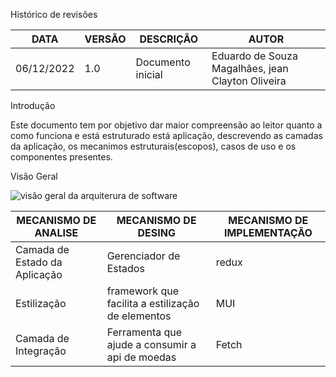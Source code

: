  Histórico de revisões
 
|     DATA      |    VERSÃO     |     DESCRIÇÃO    |      AUTOR               |
| ------------- | ------------- | -----------------|--------------------------|
| 06/12/2022    |     1.0       | Documento inicial|Eduardo de Souza Magalhães, jean Clayton Oliveira|


Introdução

Este documento tem por objetivo dar maior compreensão ao leitor quanto a como funciona e está estruturado está aplicação, descrevendo as camadas da aplicação, os mecanimos estruturais(escopos), casos de uso e os componentes presentes.

Visão Geral

![visão geral da arquiterura de software](https://user-images.githubusercontent.com/84235466/206159184-9de42b62-5118-4857-a2c2-8351366288e7.PNG)

| MECANISMO DE ANALISE | MECANISMO DE DESING | MECANISMO DE IMPLEMENTAÇÃO |
| -------------------- | ------------------- | ---------------------------|
| Camada de Estado da Aplicação | Gerenciador de Estados | redux |
| Estilização | framework que facilita a estilização de elementos | MUI|
| Camada de Integração | Ferramenta que ajude a consumir a api de moedas | Fetch|
